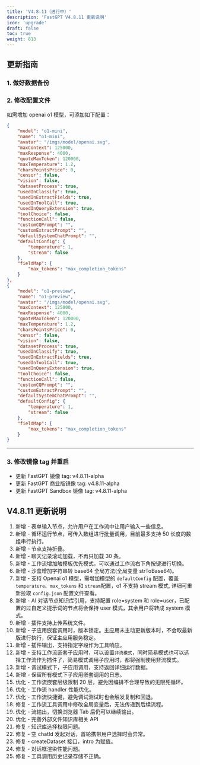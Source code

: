 ```yaml
---
title: 'V4.8.11（进行中）'
description: 'FastGPT V4.8.11 更新说明'
icon: 'upgrade'
draft: false
toc: true
weight: 813
---
```


## 更新指南

### 1. 做好数据备份

### 2. 修改配置文件

如需增加 openai o1 模型，可添加如下配置：

```json
{
    "model": "o1-mini",
    "name": "o1-mini",
    "avatar": "/imgs/model/openai.svg",
    "maxContext": 125000,
    "maxResponse": 4000,
    "quoteMaxToken": 120000,
    "maxTemperature": 1.2,
    "charsPointsPrice": 0,
    "censor": false,
    "vision": false,
    "datasetProcess": true,
    "usedInClassify": true,
    "usedInExtractFields": true,
    "usedInToolCall": true,
    "usedInQueryExtension": true,
    "toolChoice": false,
    "functionCall": false,
    "customCQPrompt": "",
    "customExtractPrompt": "",
    "defaultSystemChatPrompt": "",
    "defaultConfig": {
        "temperature": 1,
        "stream": false
    },
    "fieldMap": {
        "max_tokens": "max_completion_tokens"
    }
},
{
    "model": "o1-preview",
    "name": "o1-preview",
    "avatar": "/imgs/model/openai.svg",
    "maxContext": 125000,
    "maxResponse": 4000,
    "quoteMaxToken": 120000,
    "maxTemperature": 1.2,
    "charsPointsPrice": 0,
    "censor": false,
    "vision": false,
    "datasetProcess": true,
    "usedInClassify": true,
    "usedInExtractFields": true,
    "usedInToolCall": true,
    "usedInQueryExtension": true,
    "toolChoice": false,
    "functionCall": false,
    "customCQPrompt": "",
    "customExtractPrompt": "",
    "defaultSystemChatPrompt": "",
    "defaultConfig": {
        "temperature": 1,
        "stream": false
    },
    "fieldMap": {
        "max_tokens": "max_completion_tokens"
    }
}
```

-------

### 3. 修改镜像 tag 并重启

- 更新 FastGPT 镜像 tag: v4.8.11-alpha
- 更新 FastGPT 商业版镜像 tag: v4.8.11-alpha
- 更新 FastGPT Sandbox 镜像 tag: v4.8.11-alpha

## V4.8.11 更新说明

1. 新增 - 表单输入节点，允许用户在工作流中让用户输入一些信息。
2. 新增 - 循环运行节点，可传入数组进行批量调用，目前最多支持 50 长度的数组串行执行。
3. 新增 - 节点支持折叠。
4. 新增 - 聊天记录滚动加载，不再只加载 30 条。
5. 新增 - 工作流增加触摸板优先模式，可以通过工作流右下角按键进行切换。
6. 新增 - 沙盒增加字符串转 base64 全局方法(全局变量 strToBase64)。
7. 新增 - 支持 Openai o1 模型，需增加模型的 `defaultConfig` 配置，覆盖 `temperature`、`max_tokens` 和 `stream`配置，o1 不支持 stream 模式, 详细可重新拉取 `config.json` 配置文件查看。
8. 新增 - AI 对话节点知识库引用，支持配置 role=system 和 role=user，已配置的过自定义提示词的节点将会保持 user 模式，其余用户将转成 system 模式。
9. 新增 - 插件支持上传系统文件。
10. 新增 - 子应用嵌套调用时，版本锁定。主应用未主动更新版本时，不会取最新版进行执行，保证主应用服务稳定。
11. 新增 - 插件输出，支持指定字段作为工具响应。
12. 新增 - 支持工作流嵌套子应用时，可以设置`非流模式`，同时简易模式也可以选择工作流作为插件了，简易模式调用子应用时，都将强制使用非流模式。
13. 新增 - 调试模式下，子应用调用，支持返回详细运行数据。
14. 新增 - 保留所有模式下子应用嵌套调用的日志。
15. 优化 - 工作流嵌套层级限制 20 层，避免因编排不合理导致的无限死循环。
16. 优化 - 工作流 handler 性能优化。
17. 优化 - 工作流快捷键，避免调试测试时也会触发复制和回退。
18. 修复 - 工作流工具调用中修改全局变量后，无法传递到后续流程。
19. 优化 - 流输出，切换浏览器 Tab 后仍可以继续输出。
20. 优化 - 完善外部文件知识库相关 API
21. 修复 - 知识库选择权限问题。
22. 修复 - 空 chatId 发起对话，首轮携带用户选择时会异常。
23. 修复 - createDataset 接口，intro 为赋值。
24. 修复 - 对话框渲染性能问题。
25. 修复 - 工具调用历史记录存储不正确。
